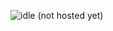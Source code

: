 ![idle](https://cdn.discordapp.com/attachments/636316942445051914/964463144296673340/Screenshot_2022-04-15_115143.png)
(not hosted yet)
